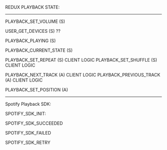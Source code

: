REDUX PLAYBACK STATE:

____________________________________

PLAYBACK_SET_VOLUME (S)

USER_GET_DEVICES (S) ??

PLAYBACK_PLAYING (S)

PLAYBACK_CURRENT_STATE (S)

PLAYBACK_SET_REPEAT (S)       CLIENT LOGIC
PLAYBACK_SET_SHUFFLE (S)      CLIENT LOGIC


PLAYBACK_NEXT_TRACK (A)       CLIENT LOGIC
PLAYBACK_PREVIOUS_TRACK (A)   CLIENT LOGIC

PLAYBACK_SET_POSITION   (A)   

____________________________________

Spotify Playback SDK:

SPOTIFY_SDK_INIT:

SPOTIFY_SDK_SUCCEEDED

SPOTIFY_SDK_FAILED

SPOTIFY_SDK_RETRY
